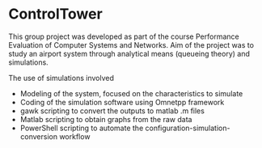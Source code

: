# ControlTower

This group project was developed as part of the course Performance Evaluation of Computer Systems and Networks. Aim of the project was to study an airport system through analytical means (queueing theory) and simulations.

The use of simulations involved
- Modeling of the system, focused on the characteristics to simulate
- Coding of the simulation software using Omnetpp framework
- gawk scripting to convert the outputs to matlab .m files
- Matlab scripting to obtain graphs from the raw data
- PowerShell scripting to automate the configuration-simulation-conversion workflow
